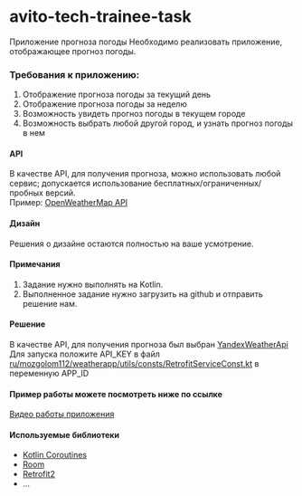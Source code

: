 # avito-tech-trainee-task

Приложение прогноза погоды
Необходимо реализовать приложение, отображающее прогноз погоды.

### Требования к приложению:
1. Отображение прогноза погоды за текущий день
2. Отображение прогноза погоды за неделю
3. Возможность увидеть прогноз погоды в текущем городе
4. Возможность выбрать любой другой город, и узнать прогноз погоды в нем

#### API
В качестве API, для получения прогноза, можно использовать любой сервис; допускается использование бесплатных/ограниченных/пробных версий.\
Пример: [OpenWeatherMap API](https://openweathermap.org/api)

#### Дизайн
Решения о дизайне остаются полностью на ваше усмотрение.

#### Примечания
1. Задание нужно выполнять на Kotlin.
2. Выполненное задание нужно загрузить на github и отправить решение нам.

#### Решение 
В качестве API, для получения прогноза был выбран  [YandexWeatherApi](https://yandex.ru/dev/weather/)
Для запуска положите API_KEY в файл [ru/mozgolom112/weatherapp/utils/consts/RetrofitServiceConst.kt](https://github.com/mozgolom112/avito-tech-trainee-task/blob/main/app/src/main/java/ru/mozgolom112/weatherapp/utils/consts/RetrofitServiceConst.kt) 
в переменную APP_ID

#### Пример работы можете посмотреть ниже по ссылке
[Видео работы приложения]()


#### Используемые библиотеки
* [Kotlin Coroutines](https://developer.android.com/kotlin/coroutines)
* [Room](https://developer.android.com/topic/libraries/architecture/room)
* [Retrofit2](https://square.github.io/retrofit/)
* ...

